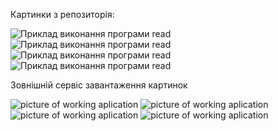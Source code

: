 Картинки з репозиторія:

![Приклад виконання програми read](https://github.com/skyartartem/node.js/main/images/screens/list.jpg)
![Приклад виконання програми read](https://github.com/skyartartem/node.js/main/images/screens/getById.jpg)
![Приклад виконання програми read](https://github.com/skyartartem/node.js/main/images/screens/add.jpg)
![Приклад виконання програми read](https://github.com/skyartartem/node.js/main/images/screens/remove.jpg)

Зовнішній сервіс завантаження картинок

<img src="https://i.ibb.co/mFwmPW9/list.jpg" alt="picture of working aplication">
<img src="https://i.ibb.co/XCM7KKs/getById.jpg" alt="picture of working aplication">
<img src="https://i.ibb.co/TgzXz56/Add.jpg" alt="picture of working aplication">
<img src="https://i.ibb.co/FKG5BkV/remove.jpg" alt="picture of working aplication">
